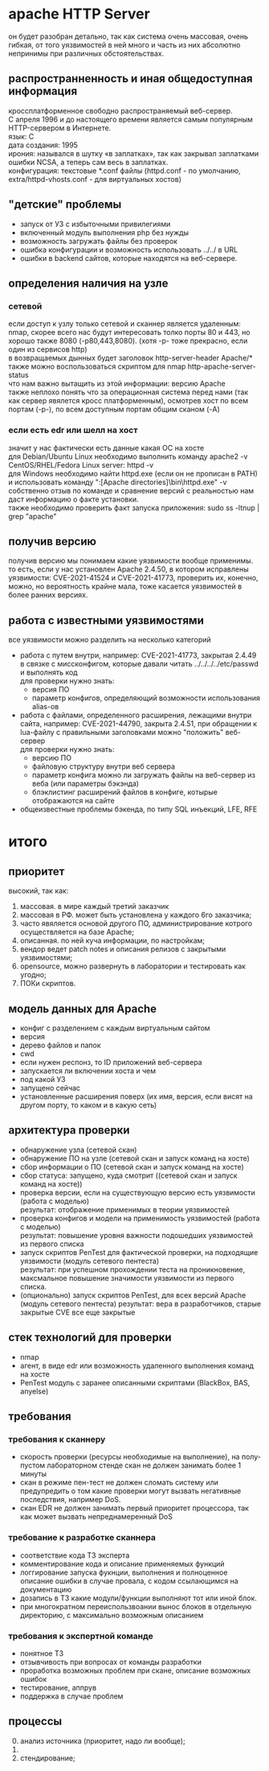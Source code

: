 # apache HTTP Server
он будет разобран детально, так как система очень массовая, очень гибкая, от того уязвимостей в ней много и часть из них абсолютно непринимы при различных обстоятельствах.  
## распространненность и иная общедоступная информация
кроссплатформенное свободно распространяемый веб-сервер.   
С апреля 1996 и до настоящего времени является самым популярным HTTP-сервером в Интернете.  
язык: C  
дата создания: 1995  
ирония: назывался в шутку «в заплатках», так как закрывал заплатками ошибки NCSA, а теперь сам весь в заплатках.  
конфигурация: текстовые *.conf файлы (httpd.conf - по умолчанию, extra/httpd-vhosts.conf - для виртуальных хостов)  


## "детские" проблемы
* запуск от УЗ с избыточными привилегиями
* включенный модуль выполнения php без нужды
* возможность загружать файлы без проверок
* ошибка конфигурации и возможность использовать ../../ в URL
* ошибки в backend сайтов, которые находятся на веб-сервере.


## определения наличия на узле
### сетевой
если доступ к узлу только сетевой и сканнер является удаленным:  
nmap, скорее всего нас будут интересовать толко порты 80 и 443, но хорошо также 8080 (-p80,443,8080). (хотя -p- тоже прекрасно, если один из сервисов http)  
в возвращаемых дынных будет заголовок http-server-header Apache/*   
также можно воспользоваться скриптом для nmap http-apache-server-status  
что нам важно вытащить из этой информации: версию Apache  
также неплохо понять что за операционная система перед нами (так как сервер явялется кросс платформенным), осмотрев хост по всем портам (-p-), по всем доступным портам общим сканом (-A)  


### если есть edr или шелл на хост
значит у нас фактически есть данные какая ОС на хосте  
для Debian/Ubuntu Linux необходимо выполнить команду apache2 -v  
CentOS/RHEL/Fedora Linux server: httpd -v  
для Windows необходимо найти httpd.exe (если он не прописан в PATH) и использовать команду ":\[Apache directories]\bin\httpd.exe" -v  
собственно отзыв по команде и сравнение версий с реальностью нам даст информацию о факте установки.  
также необходимо проверить факт запуска приложения: sudo ss -ltnup | grep "apache"  

## получив версию 
получив версию мы понимаем какие уязвимости вообще применимы.  
то есть, если у нас установлен Apache 2.4.50, в котором исправлены уязвимости: CVE-2021-41524 и CVE-2021-41773, проверить их, конечно, можно, но вероятность крайне мала, тоже касается уязвимостей в более ранних версиях.

## работа с известными уязвимостями
все уязвимости можно разделить на несколько категорий
* работа с путем внутри, например:
    CVE-2021-41773, закрытая 2.4.49 в связке с миссконфигом, которые давали читать ../../../../etc/passwd и выполнять код  
    для проверки нужно знать:
    + версия ПО
    + параметр конфигов, определяющий возможности использования alias-ов
* работа с файлами, определенного расширения, лежащими внутри сайта, например:
    CVE-2021-44790, закрыта 2.4.51, при обращении к lua-файлу с правильными заголовками можно "положить" веб-сервер  
    для проверки нужно знать:
    + версию ПО
    + файловую структуру внутри веб сервера
    + параметр конфига можно ли загружать файлы на веб-сервер из веба (или параметры бэкэнда)
    + блэклистинг расширений файлов в конфиге, котырые отображаются на сайте
* общеизвестные проблемы бэкенда, по типу SQL инъекций, LFE, RFE

# итого
## приоритет
высокий, так как:
1) массовая. в мире каждый третий заказчик
1) массовая в РФ. может быть установлена у каждого 6го заказчика;
1) часто явяляется основой другого ПО, администрирование котрого осуществляется на базе Apache;
2) описанная. по ней куча информации, по настройкам;
3) вендор ведет patch notes и описания релизов с закрытыми уязвимостями;
4) opensource, можно развернуть в лаборатории и тестировать как угодно;
5) ПОКи скриптов.

## модель данных для Apache
* конфиг с разделением с каждым виртуальным сайтом
* версия
* дерево файлов и папок
* cwd
* если нужен респонз, то ID приложений веб-сервера
* запускается ли включении хоста и чем
* под какой УЗ
* запущено сейчас
* установленные расширения поверх (их имя, версия, если висят на другом порту, то каком и в какую сеть)

## архитектура проверки
* обнаружение узла (сетевой скан)
* обнаружение ПО на узле (сетевой скан и запуск команд на хосте)
* сбор информации о ПО (сетевой скан и запуск команд на хосте)
* сбор статуса: запущено, куда смотрит ((сетевой скан и запуск команд на хосте))
* проверка версии, если на существующую версию есть уязвимости (работа с моделью)  
    результат: отображение применимых в теории уязвимостей
* проверка конфигов и модели на применимость уязвимостей (работа с моделью)    
    результат: повышение уровня важности подошедших уязвимостей из первого списка
* запуск скриптов PenTest для фактической проверки, на подходящие уязвимости (модуль сетевого пентеста)  
    результат: при успешном прохождении теста на проникновение, максмальное повышение значимости уязвимости из первого списка.
* (опционально) запуск скриптов PenTest, для всех версий Apache (модуль сетевого пентеста) 
    результат: вера в разработчиков, старые закрытые CVE все еще закрытые

## стек технологий для проверки
* nmap
* агент, в виде edr или возможность удаленного выполнения команд на хосте
* PenTest модуль с заранее описанными скриптами (BlackBox, BAS, anyelse)

## требования
### требования к сканнеру
* скорость проверки (ресурсы необходимые на выполнение), на полу-пустом лабораторном стенде скан не должен занимать более 1 минуты
* скан в режиме пен-тест не должен сломать систему или предупредить о том какие проверки могут вызвать негативные последствия, например DoS. 
* скан EDR не должен занимать первый приоритет процессора, так как может вызвать непреднамеренный DoS

### требование к разработке сканнера
* соответствие кода ТЗ эксперта
* комментирование кода и описание применяемых функций
* логгирование запуска фукнции, выполнения и полноценное описание ошибки в случае провала, с кодом ссылающимся на документацию
* дозапись в ТЗ какие модули/функции выполняют тот или иной блок.
* при многократном переиспользвоании вынос блоков в отдельную директорию, с максимально возможным описанием

### требования к экспертной команде
* понятное ТЗ
* отзывчивость при вопросах от команды разработки
* проработка возможных проблем при скане, описание возможных ошибок
* тестирование, аппрув
* поддержка в случае проблем

## процессы
0) анализ источника (приоритет, надо ли вообще);
1) 
2) стендирование;